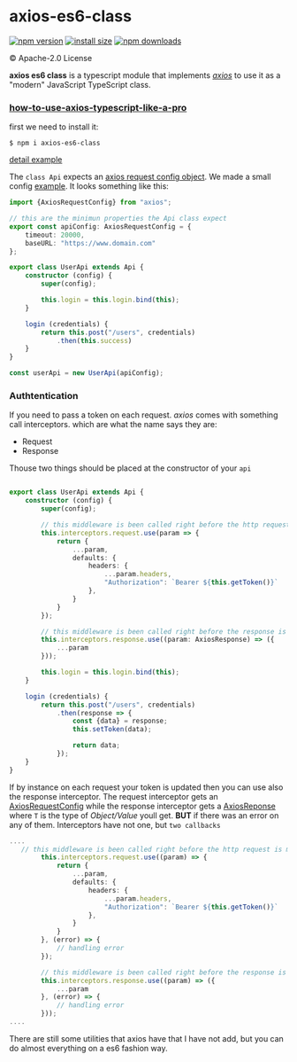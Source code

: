 # axios-es6-class

[![npm version](https://img.shields.io/npm/v/axios-es6-class.svg?style=flat-square)](https://www.npmjs.org/package/axios-es6-class)
[![install size](https://packagephobia.now.sh/badge?p=axios-es6-class)](https://packagephobia.now.sh/result?p=axios-es6-class)
[![npm downloads](https://img.shields.io/npm/dm/axios-es6-class.svg?style=flat-square)](http://npm-stat.com/charts.html?package=axios-es6-class)

&copy; Apache-2.0 License

**axios es6 class** is a typescript module that implements *[axios](https://github.com/axios/axios)* to use it as a "modern" JavaScript TypeScript class.

### [how-to-use-axios-typescript-like-a-pro](https://medium.com/@enetoOlveda/how-to-use-axios-typescript-like-a-pro-7c882f71e34a)

first we need to install it:

```shell
$ npm i axios-es6-class
```

[detail example](https://github.com/EnetoJara/axios-typescript/blob/master/examples/userApi.ts)

The `class Api` expects an [axios request config object](https://github.com/axios/axios#request-config). We made a small config [example](https://github.com/EnetoJara/axios-typescript/blob/master/examples/api.config.ts). It looks something like this:
```typescript
import {AxiosRequestConfig} from "axios";

// this are the minimun properties the Api class expect
export const apiConfig: AxiosRequestConfig = {
    timeout: 20000,
    baseURL: "https://www.domain.com"
};

export class UserApi extends Api {
    constructor (config) {
        super(config);

        this.login = this.login.bind(this);
    }

    login (credentials) {
        return this.post("/users", credentials)
            .then(this.success)
    }
}

const userApi = new UserApi(apiConfig);
```

### Authtentication
If you need to pass a token on each request. *axios* comes with something call interceptors. which are what the name says they are:
* Request
* Response

Thouse two things should be placed at the constructor of your `api`

```typescript

export class UserApi extends Api {
    constructor (config) {
        super(config);

        // this middleware is been called right before the http request is made.
        this.interceptors.request.use(param => {
            return {
                ...param,
                defaults: {
                    headers: {
                        ...param.headers,
                        "Authorization": `Bearer ${this.getToken()}`
                    },
                }
            }
        });

        // this middleware is been called right before the response is get it by the method that triggers the request
        this.interceptors.response.use((param: AxiosResponse) => ({
            ...param
        }));

        this.login = this.login.bind(this);
    }

    login (credentials) {
        return this.post("/users", credentials)
            .then(response => {
                const {data} = response;
                this.setToken(data);

                return data;
            });
    }
}

```

If by instance on each request your token is updated then you can use also the response interceptor.
The request interceptor gets an [AxiosRequestConfig](https://github.com/axios/axios#request-config) while the response interceptor gets a [AxiosReponse<T>](https://github.com/axios/axios#request-config) where `T` is the type of *Object/Value* youll get. **BUT** if there was an error on any of them. Interceptors have not one, but `two callbacks`

```typescript
....
   // this middleware is been called right before the http request is made.
        this.interceptors.request.use((param) => {
            return {
                ...param,
                defaults: {
                    headers: {
                        ...param.headers,
                        "Authorization": `Bearer ${this.getToken()}`
                    },
                }
            }
        }, (error) => {
            // handling error
        });

        // this middleware is been called right before the response is get it by the method that triggers the request
        this.interceptors.response.use((param) => ({
            ...param
        }, (error) => {
            // handling error
        }));
....
```

There are still some utilities that axios have that I have not add, but you can do almost everything on a es6 fashion way.
